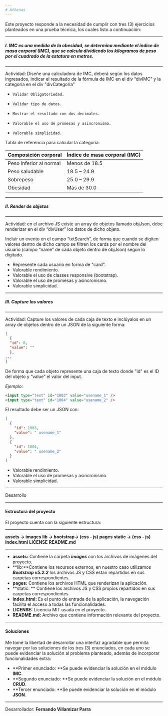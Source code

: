 ```yaml
---
# Athenas
---
```


Este proyecto responde a la necesidad de cumplir con tres (3) ejercicios planteados en una prueba técnica, los cuales listo a continuación:

---

##### I. IMC es una medida de la obesidad, se determina mediante el índice de masa corporal (IMC), que se calcula dividiendo los kilogramos de peso por el cuadrado de la estatura en metros.

---

Actividad: Diseñe una calculadora de IMC, deberá según los datos ingresados, indicar el resultado de la fórmula de IMC en el div “divIMC” y la categoría en el div "divCategoria"

-     Validar Obligatoriedad.
-     Validar tipo de datos.
-     Mostrar el resultado con dos decimales.
-     Valorable el uso de promesas y asincronismo.
-     Valorable simplicidad.

Tabla de referencia para calcular la categoría:

| Composición corporal    | Índice de masa corporal (IMC) |
| ----------------------- | ----------------------------- |
| Peso inferior al normal | Menos de 18.5                 |
| Peso saludable          | 18.5 – 24.9                   |
| Sobrepeso               | 25.0 – 29.9                   |
| Obesidad                | Más de 30.0                   |

---

##### II. Render de objetos

---

Actividad: en el archivo JS existe un array de objetos llamado objJson, debe renderizar en el div “divUser” los datos de dicho objeto.

Incluir un evento en el campo “txtSearch”, de forma que cuando se digiten valores dentro de dicho campo se filtren los cards por el nombre del usuario (campo “name” de cada objeto dentro de objJson) según lo digitado.

- Represente cada usuario en forma de "card".
- Valorable rendimiento.
- Valorable el uso de classes responsive (bootstrap).
- Valorable el uso de promesas y asincronismo.
- Valorable simplicidad.

---

##### III. Capture los valores

---

Actividad: Capture los valores de cada caja de texto e inclúyalos en un array de objetos dentro de un JSON de la siguiente forma:

```json
[
  {
  "id": 0,
  "value": ""
  },
...
]
```

De forma que cada objeto represente una caja de texto donde "id" es el ID del objeto y “value” el valor del input.

_Ejemplo:_

```html
<input type="text" id="1003" value="usename_1" />
<input type="text" id="1004" value="usename_2" />
```

El resultado debe ser un JSON con:

```json
[
  {
    "id": 1003,
    "value": " usename_1"
  },
  {
    "id": 1004,
    "value": " usename_2"
  }
]
```

- Valorable rendimiento.
- Valorable el uso de promesas y asincronismo.
- Valorable simplicidad.

---

Desarrollo

---

#### Estructura del proyecto

El proyecto cuenta con la siguiente estructura:

---

**assets -> images**
**lib -> bootstrap-> (css - js)**
**pages**
**static -> (css - js)**
**index.html**
**LICENSE**
**README.md**

---

- **assets:** Contiene la carpeta **_images_** con los archivos de imágenes del proyecto.
- **lib:**Contiene los recursos externos, en nuestro caso utilizamos **_Bootstrap v5.2.2_** los archivos JS y CSS estan repartidos en sus carpetas correspondientes.
- **pages:** Contiene los archivos HTML que renderizan la aplicación.
- **static: ** Contiene los archivos JS y CSS propios repartidos en sus carpetas correspondientes.
- **index.html:** Es el punto de entrada de la aplicación, la navegación facilita el acceso a todas las funcionalidades.
- **LICENSE:** Licencia MIT usada en el proyecto.
- **README.md:** Archivo que contiene información relevante del proyecto.

---

#### Soluciones

Me tomé la libertad de desarrollar una interfaz agradable que permita navegar por las soluciones de los tres (3) enunciados, en cada uno se puede evidenciar la solución al problema planteado, además de incorporar funcionalidades extra:

- **Primer enunciado: **Se puede evidenciar la solución en el módulo **IMC**.
- **Segundo enunciado: **Se puede evidenciar la solución en el módulo **CRUD**.
- **Tercer enunciado: **Se puede evidenciar la solución en el módulo **JSON**.

---

Desarrollador:
**Fernando Villamizar Parra**
